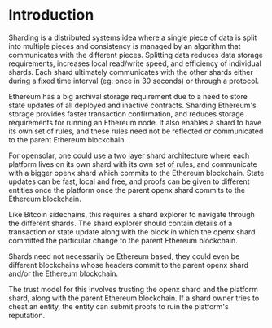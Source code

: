# Introduction

Sharding is a distributed systems idea where a single piece of data is split into multiple pieces and consistency is managed by an algorithm that communicates with the different pieces. Splitting data reduces data storage requirements, increases local read/write speed, and efficiency of individual shards. Each shard ultimately communicates with the other shards either during a fixed time interval \(eg: once in 30 seconds\) or through a protocol.

Ethereum has a big archival storage requirement due to a need to store state updates of all deployed and inactive contracts. Sharding Ethereum's storage provides faster transaction confirmation, and reduces storage requirements for running an Ethereum node. It also enables a shard to have its own set of rules, and these rules need not be reflected or communicated to the parent Ethereum blockchain.

For opensolar, one could use a two layer shard architecture where each platform lives on its own shard with its own set of rules, and communicate with a bigger openx shard which commits to the Ethereum blockchain. State updates can be fast, local and free, and proofs can be given to different entities once the platform once the parent openx shard commits to the Ethereum blockchain.

Like Bitcoin sidechains, this requires a shard explorer to navigate through the different shards. The shard explorer should contain details of a transaction or state update along with the block in which the openx shard committed the particular change to the parent Ethereum blockchain.

Shards need not necessarily be Ethereum based, they could even be different blockchains whose headers commit to the parent openx shard and/or the Ethereum blockchain.

The trust model for this involves trusting the openx shard and the platform shard, along with the parent Ethereum blockchain. If a shard owner tries to cheat an entity, the entity can submit proofs to ruin the platform's reputation.

